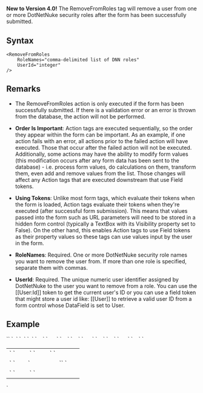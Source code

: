 # <RemoveFromRoles>

<a name="top" xmlns="http://www.w3.org/1999/xhtml"></a>



**New to Version 4.0!** The RemoveFromRoles tag will remove a user from one or more DotNetNuke security roles after the form has been successfully submitted.

<a name="syntax" xmlns="http://www.w3.org/1999/xhtml"></a>

## Syntax

    <RemoveFromRoles
        RoleNames="comma-delimited list of DNN roles" 
        UserId="integer" 
    />



## Remarks

*   The RemoveFromRoles action is only executed if the form has been successfully submitted. If there is a validation error or an error is thrown from the database, the action will not be performed.  

*   **Order Is Important**: Action tags are executed sequentially, so the order they appear within the form can be important. As an example, if one action fails with an error, all actions prior to the failed action will have executed. Those that occur after the failed action will not be executed. Additionally, some actions may have the ability to modify form values (this modification occurs after any form data has been sent to the database) - i.e. process form values, do calculations on them, transform them, even add and remove values from the list. Those changes will affect any Action tags that are executed downstream that use Field tokens.  

*   **Using Tokens**: Unlike most form tags, which evaluate their tokens when the form is loaded, Action tags evaluate their tokens when they're executed (after successful form submission). This means that values passed into the form such as URL parameters will need to be stored in a hidden form control (typically a TextBox with its Visibility property set to False). On the other hand, this enables Action tags to use Field tokens as their property values so these tags can use values input by the user in the form.  

*   **RoleNames**: Required. One or more DotNetNuke security role names you want to remove the user from. If more than one role is specified, separate them with commas.  

*   **UserId**: Required. The unique numeric user identifier assigned by DotNetNuke to the user you want to remove from a role. You can use the [[User:Id]] token to get the current user's ID or you can use a field token that might store a user id like: [[User]] to retrieve a valid user ID from a form control whose DataField is set to User.  



## Example

<div xmlns="">`<AddForm>`  
`  <SubmitCommand CommandText="INSERT INTO Users(FirstName, LastName) VALUES(@FirstName, @LastName)" />`  
`  <RemoveFromRoles RoleNames="Role1,Editors" UserId='[[User:Id]]' />`  
`  <table>`  
`    <tr>`  
`      <td>`  
`         <Label For="txtFirstName" Text="First Name" />`  
`         <TextBox Id="txtFirstName" DataField="FirstName" DataType="string" />`  
`       </td>`  
`    </tr>`  
`    <tr>`  
`      <td>`  
`        <Label For="txtLastName" Text="Last Name" />`  
                 `<TextBox Id="txtLastName" DataField="LastName" DataType="string" />`  
`      </td>`  
`    </tr>`  
`    <tr>`  
`      <td colspan="2">`  
`        <AddButton Text="Add"/> <CancelButton Text="Cancel"/>`  
`      </td>`  
`    </tr>`  
`  </table>  
</AddForm>`</div>

